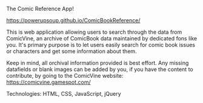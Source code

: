 The Comic Reference App!

https://powerupsoup.github.io/ComicBookReference/



This is web application allowing users to search through the data from ComicVine, an archive of ComicBook data maintained by dedicated fons like you. It's primary purpose is to let users easily search for comic book issues or characters and get some information about them.

Keep in mind, all orchival information provided is best effort. Any missing datafields or blank images can be added by you, if you have the content to contribute, by going to the ComicVine website: https://comicvine.gamespot.com/

Technologies: HTML, CSS, JavaScript, jQuery
